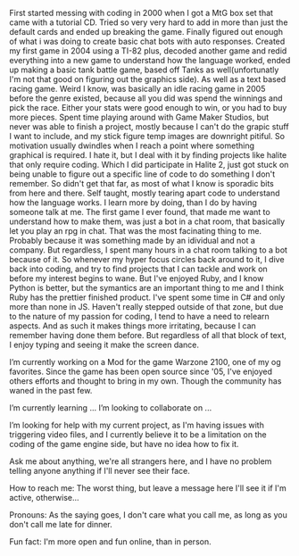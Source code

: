 First started messing with coding in 2000 when I got a MtG box set that came with a tutorial CD. Tried so very very hard to add in more than just the default cards and ended up breaking the game. Finally figured out enough of what i was doing to create basic chat bots with auto responses. Created my first game in 2004 using a TI-82 plus, decoded another game and redid everything into a new game to understand how the language worked, ended up making a basic tank battle game, based off Tanks as well(unfortunatly I'm not that good on figuring out the graphics side). As well as a text based racing game. Weird I know, was basically an idle racing game in 2005 before the genre existed, because all you did was spend the winnings and pick the race. Either your stats were good enough to win, or you had to buy more pieces. Spent time playing around with Game Maker Studios, but never was able to finish a project, mostly because I can't do the grapic stuff I want to include, and my stick figure temp images are downright pitiful. So motivation usually dwindles when I reach a point where something graphical is required. I hate it, but I deal with it by finding projects like halite that only require coding. Which I did participate in Halite 2, just got stuck on being unable to figure out a specific line of code to do something I don't remember. So didn't get that far, as most of what I know is sporadic bits from here and there. Self taught, mostly tearing apart code to understand how the language works. I learn more by doing, than I do by having someone talk at me.
The first game I ever found, that made me want to understand how to make them, was just a bot in a chat room, that basically let you play an rpg in chat. That was the most facinating thing to me. Probably because it was something made by an idividual and not a company. But regardless, I spent many hours in a chat room talking to a bot because of it.
So whenever my hyper focus circles back around to it, I dive back into coding, and try to find projects that I can tackle and work on before my interest begins to wane. But I've enjoyed Ruby, and I know Python is better, but the symantics are an important thing to me and I think Ruby has the prettier finished product. I've spent some time in C# and only more than none in JS. Haven't really stepped outside of that zone, but due to the nature of my passion for coding, I tend to have a need to relearn aspects. And as such it makes things more irritating, because I can remember having done them before.
But regardless of all that block of text, I enjoy typing and seeing it make the screen dance.


I’m currently working on a Mod for the game Warzone 2100, one of my og favorites. Since the game has been open source since '05, I've enjoyed others efforts and thought to bring in my own. Though the community has waned in the past few.

I’m currently learning ...
I’m looking to collaborate on ...

I’m looking for help with my current project, as I'm having issues with triggering video files, and I currently believe it to be a limitation on the coding of the game engine side, but have no idea how to fix it.

Ask me about anything, we're all strangers here, and I have no problem telling anyone anything if I'll never see their face.

How to reach me: The worst thing, but leave a message here I'll see it if I'm active, otherwise...

Pronouns: As the saying goes, I don't care what you call me, as long as you don't call me late for dinner.

Fun fact: I'm more open and fun online, than in person.
